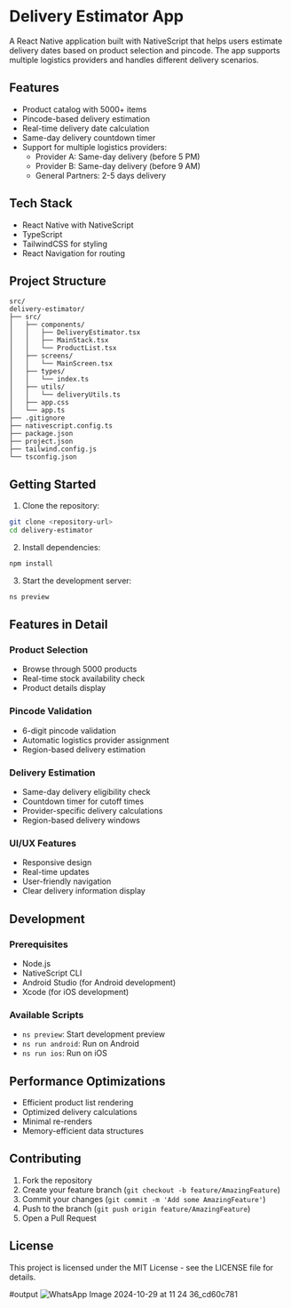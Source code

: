 # Delivery Estimator App

A React Native application built with NativeScript that helps users estimate delivery dates based on product selection and pincode. The app supports multiple logistics providers and handles different delivery scenarios.

## Features

- Product catalog with 5000+ items
- Pincode-based delivery estimation
- Real-time delivery date calculation
- Same-day delivery countdown timer
- Support for multiple logistics providers:
  - Provider A: Same-day delivery (before 5 PM)
  - Provider B: Same-day delivery (before 9 AM)
  - General Partners: 2-5 days delivery

## Tech Stack

- React Native with NativeScript
- TypeScript
- TailwindCSS for styling
- React Navigation for routing

## Project Structure

```
src/
delivery-estimator/
├── src/
│   ├── components/
│   │   ├── DeliveryEstimator.tsx
│   │   ├── MainStack.tsx
│   │   └── ProductList.tsx
│   ├── screens/
│   │   └── MainScreen.tsx
│   ├── types/
│   │   └── index.ts
│   ├── utils/
│   │   └── deliveryUtils.ts
│   ├── app.css
│   └── app.ts
├── .gitignore
├── nativescript.config.ts
├── package.json
├── project.json
├── tailwind.config.js
└── tsconfig.json
```

## Getting Started

1. Clone the repository:
```bash
git clone <repository-url>
cd delivery-estimator
```

2. Install dependencies:
```bash
npm install
```

3. Start the development server:
```bash
ns preview
```

## Features in Detail

### Product Selection
- Browse through 5000 products
- Real-time stock availability check
- Product details display

### Pincode Validation
- 6-digit pincode validation
- Automatic logistics provider assignment
- Region-based delivery estimation

### Delivery Estimation
- Same-day delivery eligibility check
- Countdown timer for cutoff times
- Provider-specific delivery calculations
- Region-based delivery windows

### UI/UX Features
- Responsive design
- Real-time updates
- User-friendly navigation
- Clear delivery information display

## Development

### Prerequisites
- Node.js
- NativeScript CLI
- Android Studio (for Android development)
- Xcode (for iOS development)

### Available Scripts
- `ns preview`: Start development preview
- `ns run android`: Run on Android
- `ns run ios`: Run on iOS

## Performance Optimizations

- Efficient product list rendering
- Optimized delivery calculations
- Minimal re-renders
- Memory-efficient data structures

## Contributing

1. Fork the repository
2. Create your feature branch (`git checkout -b feature/AmazingFeature`)
3. Commit your changes (`git commit -m 'Add some AmazingFeature'`)
4. Push to the branch (`git push origin feature/AmazingFeature`)
5. Open a Pull Request

## License

This project is licensed under the MIT License - see the LICENSE file for details.

#output
![WhatsApp Image 2024-10-29 at 11 24 36_cd60c781](https://github.com/user-attachments/assets/d2b9dbaf-11c9-4d4d-8baf-c67ea7e835eb)


